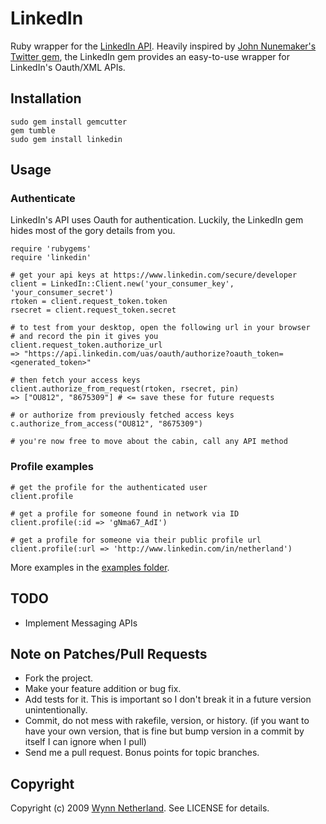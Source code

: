 # LinkedIn

Ruby wrapper for the [LinkedIn API](http://developer.linkedin.com). Heavily inspired by [John Nunemaker's](http://github.com/jnunemaker) [Twitter gem](http://github.com/jnunemaker/twitter), the LinkedIn gem provides an easy-to-use wrapper for LinkedIn's Oauth/XML APIs.

## Installation

    sudo gem install gemcutter
    gem tumble
    sudo gem install linkedin
    
## Usage

### Authenticate

LinkedIn's API uses Oauth for authentication. Luckily, the LinkedIn gem hides most of the gory details from you.

    require 'rubygems'
    require 'linkedin'

    # get your api keys at https://www.linkedin.com/secure/developer
    client = LinkedIn::Client.new('your_consumer_key', 'your_consumer_secret')
    rtoken = client.request_token.token
    rsecret = client.request_token.secret

    # to test from your desktop, open the following url in your browser
    # and record the pin it gives you
    client.request_token.authorize_url
    => "https://api.linkedin.com/uas/oauth/authorize?oauth_token=<generated_token>"

    # then fetch your access keys
    client.authorize_from_request(rtoken, rsecret, pin)
    => ["OU812", "8675309"] # <= save these for future requests

    # or authorize from previously fetched access keys
    c.authorize_from_access("OU812", "8675309")

    # you're now free to move about the cabin, call any API method

### Profile examples

    # get the profile for the authenticated user
    client.profile

    # get a profile for someone found in network via ID
    client.profile(:id => 'gNma67_AdI')

    # get a profile for someone via their public profile url
    client.profile(:url => 'http://www.linkedin.com/in/netherland')
    


More examples in the [examples folder](http://github.com/pengwynn/linkedin/blob/master/examples).



## TODO

* Implement Messaging APIs

## Note on Patches/Pull Requests
 
* Fork the project.
* Make your feature addition or bug fix.
* Add tests for it. This is important so I don't break it in a
  future version unintentionally.
* Commit, do not mess with rakefile, version, or history.
  (if you want to have your own version, that is fine but
   bump version in a commit by itself I can ignore when I pull)
* Send me a pull request. Bonus points for topic branches.

## Copyright

Copyright (c) 2009 [Wynn Netherland](http://wynnnetherland.com). See LICENSE for details.
